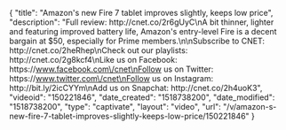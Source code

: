 {
    "title": "Amazon's new Fire 7 tablet improves slightly, keeps low price",
    "description": "Full review: http:\/\/cnet.co\/2r6gUyC\nA bit thinner, lighter and featuring improved battery life, Amazon's entry-level Fire is a decent bargain at $50, especially for Prime members.\n\nSubscribe to CNET: http:\/\/cnet.co\/2heRhep\nCheck out our playlists: http:\/\/cnet.co\/2g8kcf4\nLike us on Facebook: https:\/\/www.facebook.com\/cnet\nFollow us on Twitter: https:\/\/www.twitter.com\/cnet\nFollow us on Instagram: http:\/\/bit.ly\/2icCYYm\nAdd us on Snapchat: http:\/\/cnet.co\/2h4uoK3",
    "videoid": "150221846",
    "date_created": "1518738200",
    "date_modified": "1518738200",
    "type": "captivate",
    "layout": "video",
    "url": "\/v\/amazon-s-new-fire-7-tablet-improves-slightly-keeps-low-price\/150221846"
}